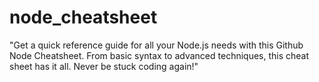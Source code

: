 # node_cheatsheet
"Get a quick reference guide for all your Node.js needs with this Github Node Cheatsheet. From basic syntax to advanced techniques, this cheat sheet has it all. Never be stuck coding again!"
